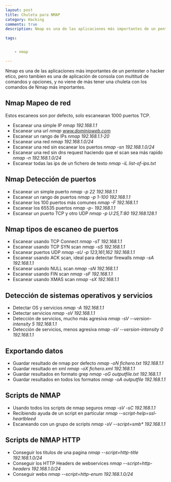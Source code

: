 ```yaml
---
layout: post
title: Chuleta para NMAP
category: Hacking
comments: true
description: Nmap es una de las aplicaciones más importantes de un pentester o hacker etico, pero tambien es una de aplicación de consola con multitud de comandos y opciones, y no viene de más tener una chuleta con los comandos de Nmap más importantes.

tags:   


    - nmap

---
```


Nmap es una de las aplicaciones más importantes de un pentester o hacker etico, pero tambien es una de aplicación de consola con multitud de comandos y opciones, y no viene de más tener una chuleta con los comandos de Nmap más importantes.

## Nmap Mapeo de red

Estos escaneos son por defecto, solo escanearan 1000 puertos TCP.

* Escanear una simple IP	_nmap 192.168.1.1_
* Escanear una url	_nmap www.dominioweb.com_
* Escanear un rango de IPs	_nmap 192.168.1.1-20_
* Escanear una red	_nmap 192.168.1.0/24_
* Escanear una red sin escanear los puertos	_nmap -sn 192.168.1.0/24_
* Escanear una red sin dns request haciendo que el scan sea más rapido _nmap -n 192.168.1.0/24_
* Escanear todas las ips de un fichero de texto	_nmap -iL list-of-ips.txt_


## Nmap Detección de puertos

* Escanear un simple puerto _nmap -p 22 192.168.1.1_
* Escanear un rango de puertos	_nmap -p 1-100 192.168.1.1_
* Escanear los 100 puertos más comunes	_nmap -F 192.168.1.1_
* Escanear los 65535 puertos	_nmap -p- 192.168.1.1_
* Escanear un puerto TCP y otro UDP _nmap -p U:25,T:80 192.168.128.1_

## Nmap tipos de escaneo de puertos

* Escanear usando TCP Connect _nmap -sT 192.168.1.1_
* Escanear usando TCP SYN scan _nmap -sS 192.168.1.1_
* Escanear puertos UDP 	_nmap -sU -p 123,161,162 192.168.1.1_
* Escanear usando ACK scan, ideal para detectar firewalls _nmap -sA 192.168.1.1_
* Escanear usando NULL scan  _nmap -sN 192.168.1.1_
* Escanear usando FIN scan  _nmap -sF 192.168.1.1_
* Escanear usando XMAS scan  _nmap -sX 192.168.1.1_

## Detección de sistemas operativos y servicios

* Detectar OS y servicios	_nmap -A 192.168.1.1_
* Detectar servicios	_nmap -sV 192.168.1.1_
* Detección de servicios, mucho más agresiva 	_nmap -sV --version-intensity 5 192.168.1.1_
* Detección de servicios, menos agresiva _nmap -sV --version-intensity 0 192.168.1.1_

## Exportando datos

* Guardar resultado de nmap por defecto _nmap -oN fichero.txt 192.168.1.1_
* Guardar resultado en xml	_nmap -oX fichero.xml 192.168.1.1_
* Guardar resultados en formato grep _nmap -oG outputfile.txt 192.168.1.1_
* Guardar resultados en todos los formatos _nmap -oA outputfile 192.168.1.1_

## Scripts de NMAP

* Usando todos los scripts de nmap seguros _nmap -sV -sC 192.168.1.1_
* Recibiendo ayuda de un script en particular _nmap --script-help=ssl-heartbleed_
* Escaneando con un grupo de scripts _nmap -sV --script=smb* 192.168.1.1_

## Scripts de NMAP HTTP

* Conseguir los titulos de una pagina _nmap --script=http-title 192.168.1.0/24_
* Conseguir los HTTP Headers de webservices _nmap --script=http-headers 192.168.1.0/24_
* Conseguir webs _nmap --script=http-enum 192.168.1.0/24_
